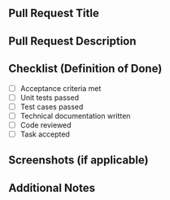 ## Pull Request Title

<Please provide your ticket number and title here e.g. RL-01 Create Open Role Listing>

## Pull Request Description

<Please provide a brief description of the changes and the purpose of this pull request.>

## Checklist (Definition of Done)

- [ ] Acceptance criteria met
- [ ] Unit tests passed
- [ ] Test cases passed
- [ ] Technical documentation written
- [ ] Code reviewed
- [ ] Task accepted

## Screenshots (if applicable)

<Please provide screenshots or images if your changes include visual elements.>

## Additional Notes

<Add any additional information or context about the pull request here.>